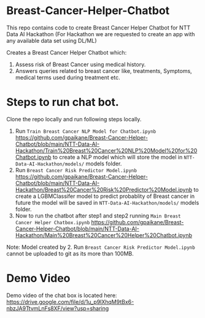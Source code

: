 # Breast-Cancer-Helper-Chatbot
This repo contains code to create Breast Cancer Helper Chatbot for NTT Data AI Hackathon
(For Hackathon we are requested to create an app with any available data set using DL/ML)

Creates a Breast Cancer Helper Chatbot which:

  1.  Assess risk of Breast Cancer using medical history.
  2.  Answers queries related to breast cancer like, treatments, Symptoms, medical terms used during treatment etc.

# Steps to run chat bot.
Clone the repo locally and run following steps locally.

1. Run `Train Breast Cancer NLP Model for Chatbot.ipynb` https://github.com/gpaikane/Breast-Cancer-Helper-Chatbot/blob/main/NTT-Data-AI-Hackathon/Train%20Breast%20Cancer%20NLP%20Model%20for%20Chatbot.ipynb to create a NLP model which will store the model in `NTT-Data-AI-Hackathon/models/` models folder.
2. Run `Breast Cancer Risk Predictor Model.ipynb` https://github.com/gpaikane/Breast-Cancer-Helper-Chatbot/blob/main/NTT-Data-AI-Hackathon/Breast%20Cancer%20Risk%20Predictor%20Model.ipynb to create a LGBMClassifer model to predict probablity of Breast cancer in future the model will be saved in  `NTT-Data-AI-Hackathon/models/` models folder.
3. Now to run the chatbot after step1 and step2 running `Main Breast Cancer Helper Chatbox.ipynb` https://github.com/gpaikane/Breast-Cancer-Helper-Chatbot/blob/main/NTT-Data-AI-Hackathon/Main%20Breast%20Cancer%20Helper%20Chatbot.ipynb


Note: Model created by 2. Run `Breast Cancer Risk Predictor Model.ipynb` cannot be uploaded to git as its more than 100MB.

# Demo Video
Demo video of the chat box is located here: https://drive.google.com/file/d/1u_p9lXhqM9tBx6-nbzJA9TtvmLnFs8XF/view?usp=sharing

